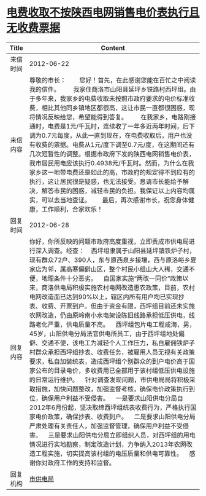 # [电费收取不按陕西电网销售电价表执行且无收费票据](http://www.shangluo.gov.cn/zmhd/ldxxxx.jsp?urltype=leadermail.LeaderMailContentUrl&wbtreeid=1112&leadermailid=1256)

| Title |                                                                                                                                                                                                                                                                                                                                                    Content                                                                                                                                                                                                                                                                                                                                                     |
|:-----:|----------------------------------------------------------------------------------------------------------------------------------------------------------------------------------------------------------------------------------------------------------------------------------------------------------------------------------------------------------------------------------------------------------------------------------------------------------------------------------------------------------------------------------------------------------------------------------------------------------------------------------------------------------------------------------------------------------------|
| 来信时间  | 2012-06-22                                                                                                                                                                                                                                                                                                                                                                                                                                                                                                                                                                                                                                                                                                     |
| 来信内容  | 尊敬的市长：        您好！首先，在此感谢您能在百忙之中阅读我的信件。        我家住商洛市山阳县延坪乡铁路村西坪组。由于多年来，我家乡的电费收取未按照市政府要求的电价标准收费，相比其他同乡镇地区都很高，这让市民一直都很困惑，现将情况反映给您，希望能得到答复。        在我家乡，电路刚接通时，电费是1元/千瓦时，连续收了一年多近两年时间，后下调为0.7元每度，从此一直到现在，在电费收取后，用户也没有收费的票据。电费从1元/度下调至0.7元/度，在这期间还有几次短暂性的调整。根据市政府下发的陕西电网销售电价表，我市居民用电应该执行0.4938元/千瓦时。然而，为什么在我家乡这一地带电费还是如此的高，市政府的规定得不到应有的执行，这让居民很是疑惑，也无法接受。恳请市长能给予解决，解答市民的困惑，减轻市民的负担。我保证以上内容均属实，可以去当地查证。       最后，再次感谢市长，祝您身体健康，工作顺利，合家欢乐！                                                                                                                                                                                                                                                                           |
| 回复时间  | 2012-06-28                                                                                                                                                                                                                                                                                                                                                                                                                                                                                                                                                                                                                                                                                                     |
| 回复内容  | 你好，你所反映的问题市政府高度重视，立即责成市供电局进行深入调查。经查：    西坪组隶属于山阳县延坪镇铁炉子村，现有群众72户、390人，东与原西泉乡接壤，西与原洛峪乡夏家店为邻，属高寒偏僻山区，整个村民小组山大人稀，交通不便，地理条件十分恶劣。    自国家实施“两改一同价”政策以来，商洛供电局积极实施农村电网改造惠农政策，目前，农村电网改造面已达到90%以上，辖区内所有用户均已实现抄表、收费、开票到户。但由于资金有限，西坪组目前还未实施农网改造，仍由原岭南小水电架设陈旧线路承担低压供电，线路老化严重，供电质量不高。    西坪组包片电工程咸海，男，45岁，山阳供电分局法官供电所员工，由于西坪组地处偏僻、交通不便，该电工为减轻个人工作压力，私自雇佣铁炉子村群众承担西坪组抄表、收费任务，被雇用人员无视有关政策要求，私自加装统表，造成西坪组个别群众的到户电价高于国家公布的目录电价，多收费用已全部用于该村组低压供电设施的日常运行维护。    针对调查发现问题，市供电局局将积极采取措施，加快问题整改，加强监督考核，确保电价政策执行到位，确保用户利益不受侵害。    一是要求山阳供电分局自2012年6月份起，坚决取缔西坪组统表收费行为，严格执行国家电价政策，确保抄表、收费到户。    二是要求山阳供电分局严肃处理有关责任人，加强监督管理，确保用户利益不受侵害。    三是要求山阳供电分局立即组织人员，对西坪组的用电情况进行实地勘察，制定改造计划，力争纳入2013年农网改造工程实施，切实提高该村组的电压质量和供电可靠性。    感谢你对政府工作的支持和监督。 |
| 回复机构  | [市供电局](../../category/agencies/市供电局.md)                                                                                                                                                                                                                                                                                                                                                                                                                                                                                                                                                                                                                                                                        |
